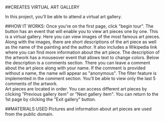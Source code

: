 ##CREATES VIRTUAL ART GALLERY

In this project, you'll be able to attend a virtual art gallery. 


##HOW IT WORKS: 
Once you're on the first page, click "begin tour". The button has an event that will enable you to view art pieces one by one. This is a virtual gallery. Here you can view images of the most famous art pieces. Along with the images, there are short descriptions of the art piece as well as the name of the painting and the author. It also includes a Wikipedia link where you can find more information about the art piece. The description of the artwork has a mouseover event that allows text to change colors.
Below the description is a comments section. There you can leave a comment about the art piece along with your name. If the comment is provided without a name, the name will appear as  "anonymous". The filter feature is implemented in the comment section. You'll be able to view only the last 5 comments of the artwork.  
Art pieces are located in order. You can access different art pieces by clicking "Previous gallery item" or "Next gallery item". You can return to the 1st page by clicking the "Exit gallery" button.


##MATERIALS USED 
Pictures and information about art pieces are used from the public domain.
